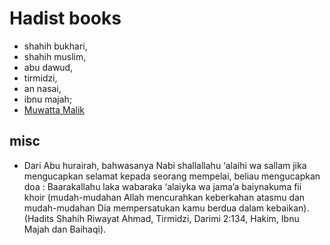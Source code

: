 # Hadist books
* shahih bukhari, 
* shahih muslim, 
* abu dawud, 
* tirmidzi, 
* an nasai, 
* ibnu majah;
* [Muwatta Malik](https://sunnah.com/malik)

## misc
* Dari Abu hurairah, bahwasanya Nabi shallallahu ‘alaihi wa sallam jika mengucapkan selamat kepada seorang mempelai, beliau mengucapkan doa : Baarakallahu laka wabaraka ‘alaiyka wa jama’a baiynakuma fii khoir (mudah-mudahan Allah mencurahkan keberkahan atasmu dan mudah-mudahan Dia mempersatukan kamu berdua dalam kebaikan). (Hadits Shahih Riwayat Ahmad, Tirmidzi, Darimi 2:134, Hakim, Ibnu Majah dan Baihaqi).
